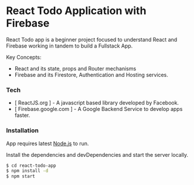 # React Todo Application with Firebase 

React Todo app is a beginner project focused to understand React and Firebase working in tandem to build a Fullstack App.
 
 Key Concepts: 
  - React and its state, props and Router mechanisms
  - Firebase and its Firestore, Authentication and Hosting services.
  
### Tech
* [ ReactJS.org ] - A javascript based library developed by Facebook.
* [ Firebase.google.com ] - A Google Backend Service to develop apps faster.

### Installation

App requires latest [Node.js](https://nodejs.org/) to run.

Install the dependencies and devDependencies and start the server locally.

```sh
$ cd react-todo-app
$ npm install -d
$ npm start
```





